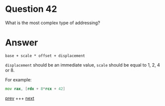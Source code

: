 
# Question 42


What is the most complex type of addressing?


# Answer




```
base + scale * offset + displacement
```

`displacement` should be an immediate value, `scale` should be equal to 1, 2, 4
or 8.

For example:

```asm
mov rax, [rdx + 8*rcx + 42]
```


[prev](041.md) +++ [next](043.md)
